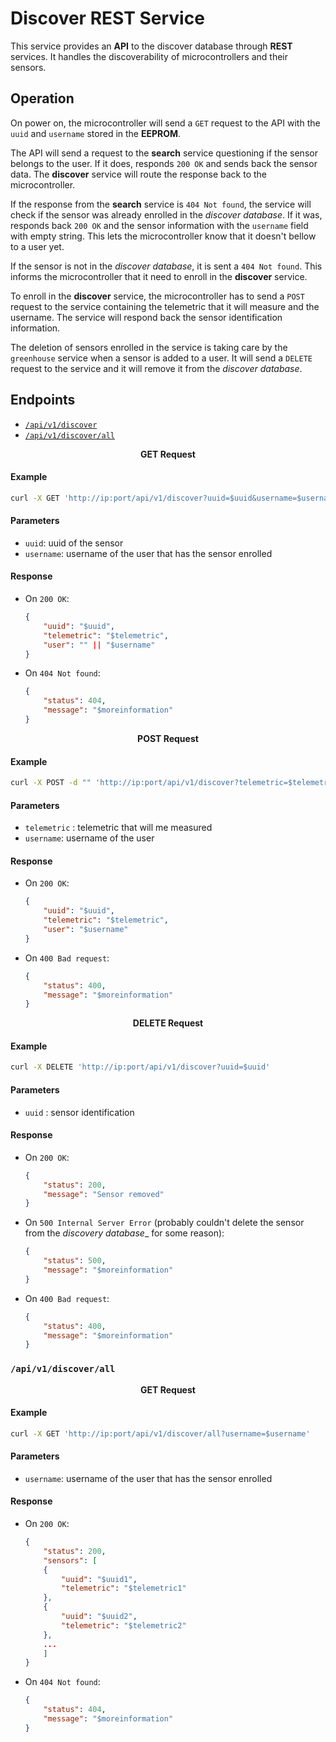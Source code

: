# Discover REST Service

This service provides an __API__ to the discover database through __REST__ services. It handles the discoverability of microcontrollers and their sensors.

## Operation

On power on, the microcontroller will send a `GET` request to the API with the `uuid` and `username` stored in the __EEPROM__. 

The API will send a request to the __search__ service questioning if the sensor belongs to the user. 
If it does, responds `200 OK` and sends back the sensor data. The __discover__ service will route the response back to the microcontroller.

If the response from the __search__ service is `404 Not found`, the service will check if the sensor was already enrolled in the _discover database_.
If it was, responds back `200 OK` and the sensor information with the `username` field with empty string. This lets the microcontroller know that it doesn't bellow to a user yet.

If the sensor is not in the _discover database_, it is sent a `404 Not found`. This informs the microcontroller that it need to enroll in the __discover__ service.

To enroll in the __discover__ service, the microcontroller has to send a `POST` request to the service containing the telemetric that it will measure and the username. The service will respond back the sensor identification information.

The deletion of sensors enrolled in the service is taking care by the `greenhouse` service when a sensor is added to a user. It will send a `DELETE` request to the service and it will remove it from the _discover database_.

## Endpoints

- [`/api/v1/discover`](#`/api/v1/discover`)
- [`/api/v1/discover/all`](#`/api/v1/discover/all`)

<p align="center"><b>GET Request</b></p>

#### Example

```bash
curl -X GET 'http://ip:port/api/v1/discover?uuid=$uuid&username=$username'
```

#### Parameters

- `uuid`: uuid of the sensor
- `username`: username of the user that has the sensor enrolled

#### Response

- On `200 OK`:

    ```json
    {
        "uuid": "$uuid",
        "telemetric": "$telemetric",
        "user": "" || "$username"
    }
    ```

- On `404 Not found`:

    ```json
    {
        "status": 404,
        "message": "$moreinformation"
    }
    ```


<p align="center"><b>POST Request</b></p>

#### Example

```bash
curl -X POST -d "" 'http://ip:port/api/v1/discover?telemetric=$telemetric&username=$username'
```

#### Parameters

- `telemetric` : telemetric that will me measured 
- `username`: username of the user

#### Response

- On `200 OK`:

    ```json
    {
        "uuid": "$uuid",
        "telemetric": "$telemetric",
        "user": "$username"
    }
    ```

- On `400 Bad request`:

    ```json
    {
        "status": 400,
        "message": "$moreinformation"
    }
    ```


<p align="center"><b>DELETE Request</b></p>

#### Example

```bash
curl -X DELETE 'http://ip:port/api/v1/discover?uuid=$uuid'
```

#### Parameters

- `uuid` : sensor identification

#### Response

- On `200 OK`:

    ```json
    {
        "status": 200,
        "message": "Sensor removed"
    }
    ```

- On `500 Internal Server Error` (probably couldn't delete the sensor from the _discovery database__ for some reason):

    ```json
    {
        "status": 500,
        "message": "$moreinformation"
    }
    ```

- On `400 Bad request`:

    ```json
    {
        "status": 400,
        "message": "$moreinformation"
    }
    ```


### `/api/v1/discover/all`

<p align="center"><b>GET Request</b></p>

#### Example

```bash
curl -X GET 'http://ip:port/api/v1/discover/all?username=$username'
```

#### Parameters

- `username`: username of the user that has the sensor enrolled

#### Response

- On `200 OK`:

    ```json
    {
        "status": 200,
        "sensors": [
        {
            "uuid": "$uuid1",
            "telemetric": "$telemetric1"
        },
        {
            "uuid": "$uuid2",
            "telemetric": "$telemetric2"
        },
        ...
        ]
    }
    ```

- On `404 Not found`:

    ```json
    {
        "status": 404,
        "message": "$moreinformation"
    }
    ```


